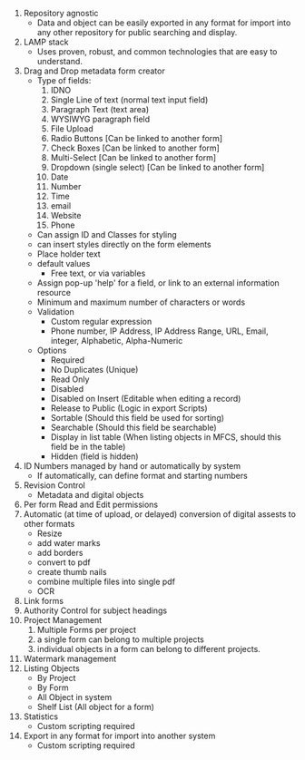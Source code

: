 1. Repository agnostic
	* Data and object can be easily exported in any format for import into any other repository for public searching and display. 
1. LAMP stack
	* Uses proven, robust, and common technologies that are easy to understand.
1. Drag and Drop metadata form creator
	* Type of fields:
		1. IDNO 
		1. Single Line of text (normal text input field)
		1. Paragraph Text (text area)
		1. WYSIWYG paragraph field
		1. File Upload
		1. Radio Buttons [Can be linked to another form]
		1. Check Boxes [Can be linked to another form]
		1. Multi-Select [Can be linked to another form]
		1. Dropdown (single select) [Can be linked to another form]
		1. Date
		1. Number
		1. Time
		1. email
		1. Website
		1. Phone
	* Can assign ID and Classes for styling
	* can insert styles directly on the form elements
	* Place holder text
	* default values
		* Free text, or via variables
	* Assign pop-up 'help' for a field, or link to an external information resource
	* Minimum and maximum number of characters or words
	* Validation 
		* Custom regular expression
		* Phone number, IP Address, IP Address Range, URL, Email, integer, Alphabetic, Alpha-Numeric
	* Options
		* Required
		* No Duplicates (Unique) 
		* Read Only
		* Disabled
		* Disabled on Insert (Editable when editing a record)
		* Release to Public (Logic in export Scripts)
		* Sortable (Should this field be used for sorting)
		* Searchable (Should this field be searchable)
		* Display in list table (When listing objects in MFCS, should this field be in the table)
		* Hidden (field is hidden)
1. ID Numbers managed by hand or automatically by system
	* If automatically, can define format and starting numbers
1. Revision Control
	* Metadata and digital objects
1. Per form Read and Edit permissions
1. Automatic (at time of upload, or delayed) conversion of digital assests to other formats
	* Resize
	* add water marks
	* add borders
	* convert to pdf
	* create thumb nails
	* combine multiple files into single pdf
	* OCR
1. Link forms
1. Authority Control for subject headings
1. Project Management
	1. Multiple Forms per project
	1. a single form can belong to multiple projects
	1. individual objects in a form can belong to different projects. 
1. Watermark management
1. Listing Objects
	* By Project
	* By Form
	* All Object in system
	* Shelf List (All object for a form)
1. Statistics
	* Custom scripting required
1. Export in any format for import into another system
	* Custom scripting required